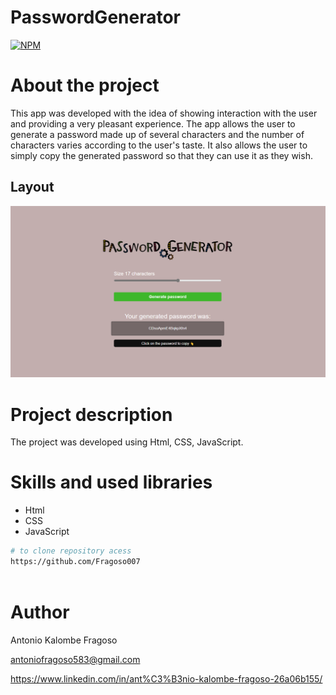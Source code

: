 # PasswordGenerator
[![NPM](https://img.shields.io/npm/l/react)](https://github.com/Fragoso007/PasswordGenerator/blob/main/LICENSE)

# About the project


This app was developed with the idea of ​​showing interaction with the user and providing a very pleasant experience. The app allows the user to generate a password made up of several characters and the number of characters varies according to the user's taste. It also allows the user to simply copy the generated password so that they can use it as they wish.

## Layout
![Mobile 1](https://github.com/Fragoso007/PasswordGenerator/blob/main/Photo.png) 





# Project description
The project was developed using Html, CSS, JavaScript.



# Skills and used libraries
- Html
- CSS
- JavaScript


```bash
# to clone repository acess
https://github.com/Fragoso007
 
```

# Author

Antonio Kalombe Fragoso

antoniofragoso583@gmail.com


https://www.linkedin.com/in/ant%C3%B3nio-kalombe-fragoso-26a06b155/
